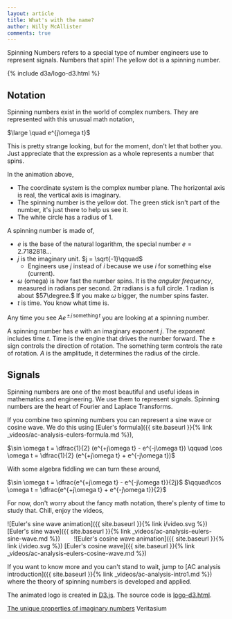 ```yaml
---
layout: article
title: What's with the name?
author: Willy McAllister
comments: true
---
```


Spinning Numbers refers to a special type of number engineers use to represent signals. Numbers that spin! The yellow dot is a spinning number.

{% include d3a/logo-d3.html %}

## Notation

Spinning numbers exist in the world of complex numbers. They are represented with this unusual math notation, 

$\large \quad e^{j\omega t}$ 

This is pretty strange looking, but for the moment, don't let that bother you. Just appreciate that the expression as a whole represents a number that spins. 

In the animation above,
* The coordinate system is the complex number plane. The horizontal axis is real, the vertical axis is imaginary. 
* The spinning number is the yellow dot. The green stick isn't part of the number, it's just there to help us see it.
* The white circle has a radius of $1$.

A spinning number is made of,
* $e$ is the base of the natural logarithm, the special number $e = 2.7182818\ldots$  
* $j$ is the imaginary unit. $j = \sqrt{-1}\qquad$ 
    * Engineers use $j$ instead of $i$ because we use $i$ for something else (current).
* $\omega$ (omega) is how fast the number spins. It is the *angular frequency*, measured in radians per second. $2\pi$ radians is a full circle. $1$ radian is about $57\degree.$ If you make $\omega$ bigger, the number spins faster.
* $t$ is time. You know what time is.

Any time you see $Ae^{\,\pm\,j\,\text{something}\,t}$ you are looking at a spinning number. 

A spinning number has $e$ with an imaginary exponent $j$. The exponent includes time $t$. Time is the engine that drives the number forward. The $\pm$ sign controls the direction of rotation. The $\text{something}$ term controls the rate of rotation. $A$ is the amplitude, it determines the radius of the circle. 

## Signals

Spinning numbers are one of the most beautiful and useful ideas in mathematics and engineering. We use them to represent signals. Spinning numbers are the heart of Fourier and Laplace Transforms. 

If you combine two spinning numbers you can represent a sine wave or cosine wave. We do this using [Euler's formula]({{ site.baseurl }}{% link _videos/ac-analysis-eulers-formula.md %}),

$\sin \omega t = \dfrac{1}{2} (e^{+j\omega t} - e^{-j\omega t}) \qquad \cos \omega t = \dfrac{1}{2} (e^{+j\omega t} + e^{-j\omega t})$

With some algebra fiddling we can turn these around,

$\sin \omega t = \dfrac{e^{+j\omega t} - e^{-j\omega t}}{2j}$
$\qquad\cos \omega t = \dfrac{e^{+j\omega t} + e^{-j\omega t}}{2}$

For now, don't worry about the fancy math notation, there's plenty of time to study that. Chill, enjoy the videos,

![Euler's sine wave animation]({{ site.baseurl }}{% link i/video.svg %}) [Euler's sine wave]({{ site.baseurl }}{% link _videos/ac-analysis-eulers-sine-wave.md %})$\qquad$![Euler's cosine wave animation]({{ site.baseurl }}{% link i/video.svg %}) [Euler's cosine wave]({{ site.baseurl }}{% link _videos/ac-analysis-eulers-cosine-wave.md %})

If you want to know more and you can't stand to wait, jump to [AC analysis introduction]({{ site.baseurl }}{% link _videos/ac-analysis-intro1.md %}) where the theory of spinning numbers is developed and applied.

The animated logo is created in [D3.js](https://d3js.org). The source code is [logo-d3.html](https://github.com/willymcallister/spinningnumbers/tree/master/_includes/d3a).

[The unique properties of imaginary numbers](https://www.facebook.com/reel/623027616608886?fs=e&s=TIeQ9V&mibextid=0NULKw) Veritasium